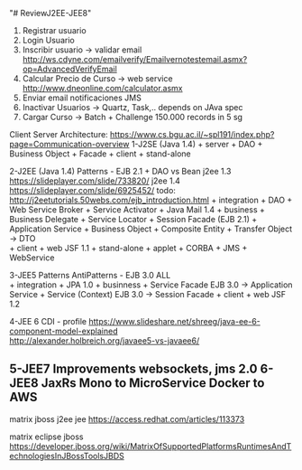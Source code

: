 "# ReviewJ2EE-JEE8" 


1. Registrar usuario
2. Login Usuario
3. Inscribir usuario -> validar email http://ws.cdyne.com/emailverify/Emailvernotestemail.asmx?op=AdvancedVerifyEmail
4. Calcular Precio de Curso -> web service http://www.dneonline.com/calculator.asmx
5. Enviar email notificaciones JMS
6. Inactivar Usuarios -> Quartz, Task,.. depends on JAva spec
7. Cargar Curso -> Batch + Challenge 150.000 records in 5 sg

Client Server Architecture: https://www.cs.bgu.ac.il/~spl191/index.php?page=Communication-overview
1-J2SE (Java 1.4)
	+ server
		+ DAO
		+ Business Object
		+ Facade
	+ client
		+ stand-alone

2-J2EE (Java 1.4)
Patterns - EJB 2.1 + DAO vs Bean
j2ee 1.3 https://slideplayer.com/slide/733820/
j2ee 1.4 https://slideplayer.com/slide/6925452/
todo: http://j2eetutorials.50webs.com/ejb_introduction.html
	+ integration
		+ DAO
		+ Web Service Broker
		+ Service Activator
			+ Java Mail 1.4
	+ business
		+ Business Delegate
		+ Service Locator
		+ Session Facade (EJB 2.1)
		+ Application Service
		+ Business Object
		+ Composite Entity
		+ Transfer Object	-> DTO	
	+ client
		+ web JSF 1.1
		+ stand-alone
		+ applet
		+ CORBA
		+ JMS
		+ WebService

3-JEE5 
Patterns AntiPatterns - EJB 3.0 ALL      
	+ integration
		+ JPA 1.0 
	+ businness
		+ Service Facade EJB 3.0 -> Application Service
		+ Service (Context) EJB 3.0 -> Session Facade
	+ client
		+ web JSF 1.2

4-JEE 6 
CDI - profile
https://www.slideshare.net/shreeg/java-ee-6-component-model-explained	
http://alexander.holbreich.org/javaee5-vs-javaee6/

5-JEE7
Improvements websockets, jms 2.0
6-JEE8 
JaxRs
Mono to MicroService
Docker to AWS
---


matrix jboss j2ee jee
https://access.redhat.com/articles/113373


matrix eclipse jboss
https://developer.jboss.org/wiki/MatrixOfSupportedPlatformsRuntimesAndTechnologiesInJBossToolsJBDS

	
